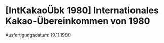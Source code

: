 # [IntKakaoÜbk 1980] Internationales Kakao-Übereinkommen von 1980

Ausfertigungsdatum: 19.11.1980

 